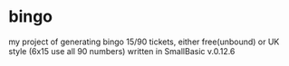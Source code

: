 # bingo
my project of generating bingo 15/90 tickets, either free(unbound) or UK style (6x15 use all 90 numbers)
written in SmallBasic v.0.12.6
